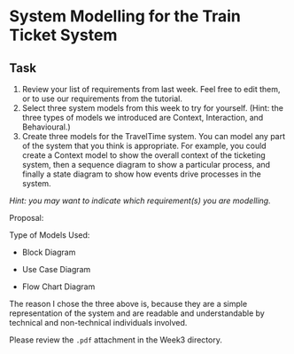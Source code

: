 # System Modelling for the Train Ticket System

## Task

1. Review your list of requirements from last week. Feel free to edit them, or to use our requirements from the tutorial.
2. Select three system models from this week to try for yourself. (Hint: the three types of models we introduced are Context, Interaction, and Behavioural.)
3. Create three models for the TravelTime system. You can model any part of the system that you think is appropriate. For example, you could create a Context model to show the overall context of the ticketing system, then a sequence diagram to show a particular process, and finally a state diagram to show how events drive processes in the system.

*Hint: you may want to indicate which requirement(s) you are modelling.*

Proposal:

Type of Models Used:

- Block Diagram

- Use Case Diagram

- Flow Chart Diagram

The reason I chose the three above is, because they are a simple representation of the system and are readable and understandable by technical and non-technical individuals involved.

Please review the `.pdf` attachment in the Week3 directory.
